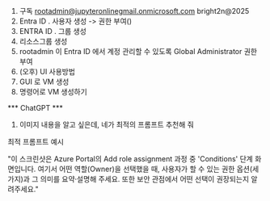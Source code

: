 


1. 구독 
   rootadmin@jupyteronlinegmail.onmicrosoft.com
   bright2n@2025
2. Entra ID . 사용자 생성 -> 권한 부여() 
3. ENTRA ID . 그룹 생성
4. 리소스그룹 생성
5. rootadmin 이 Entra ID 에서 계정 관리할 수 있도록 Global Administrator 권한 부여
6. (오후) UI 사용방법
7. GUI 로 VM 생성
8. 명령어로 VM 생성하기


*** ChatGPT ***

1) 이미지 내용을 알고 싶은데, 네가 최적의 프롬프트 추천해 줘

최적 프롬프트 예시

"이 스크린샷은 Azure Portal의 Add role assignment 과정 중 'Conditions' 단계 화면입니다. 여기서 어떤 역할(Owner)을 선택했을 때, 사용자가 할 수 있는 권한 옵션(세 가지)과 그 의미를 요약·설명해 주세요. 또한 보안 관점에서 어떤 선택이 권장되는지 알려주세요."